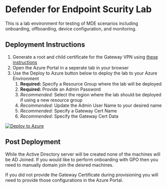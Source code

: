 # Defender for Endpoint Scurity Lab
This is a lab environment for testing of MDE scenarios including onboarding, offboarding, device configuration, and monitoring.

## Deployment Instructions
1. Generate a root and child certificate for the Gateway VPN using [these instructions](../VPN-Setup.md)
1. Open the Azure Portal in a seperate tab in your browser
1. Use the Deploy to Azure button below to deploy the lab to your Azure Environment
    1. **Required:** Specify a Resource Group where the lab will be deployed
    1. **Required:** Provide an Admin Password
    1. *Recommended:* Select the region where the lab should be deployed if using a new resource group
    1. *Recommended:* Update the Admin User Name to your desired name
    1. *Recommended:* Specify a Gateway Cert Name
    1. *Recommended:* Specify the Gateway Cert Data 

[![Deploy to Azure](https://aka.ms/deploytoazurebutton)](https://portal.azure.com/#create/Microsoft.Template/uri/https%3A%2F%2Fraw.githubusercontent.com%2Fdmcwee%2Flabs%2Fdev%2FMDELab%2Fazuredeploy.json)

## Post Deployment
While the Active Directory server will be created none of the machines will be AD Joined.  If you would like to perform onboarding with GPO then you need to manually domain join the deisred machines.

If you did not provide the Gateway Certificate during provisioning you will need to provide those configurations in the Azure Portal.